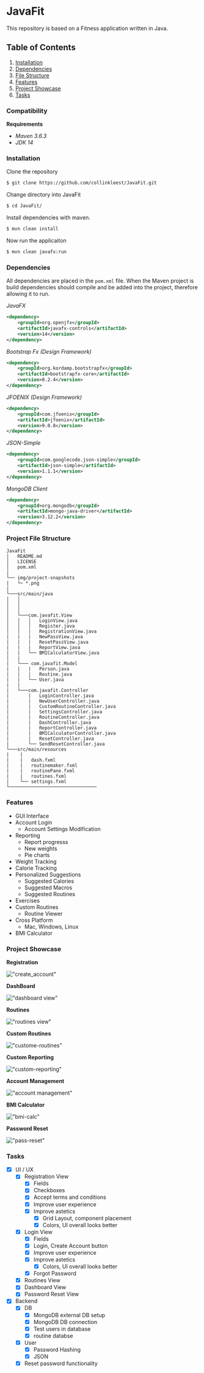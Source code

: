 # JavaFit
This repository is based on a Fitness application written in Java.

## Table of Contents
1. [Installation](#Installation)
2. [Dependencies](#Dependencies)
3. [File Structure](#Project-File-Structure)
4. [Features](#Features)
5. [Project Showcase](#Project-Showcase)
6. [Tasks](#Tasks)


### Compatibility
**Requirements**
* *Maven 3.6.3*
* *JDK 14*


### **Installation** 
Clone the repository
```bash
$ git clone https://github.com/collinkleest/JavaFit.git
```
Change directory into JavaFit
```bash
$ cd JavaFit/
```
Install dependencies with maven.
```bash
$ mvn clean install
```
Now run the applicaiton
```bash
$ mvn clean javafx:run
```

### **Dependencies**
All dependencies are placed in the `pom.xml` file. When the Maven project is build dependencies should compile and be added into the project, therefore allowing it to run.

*JavaFX*
```xml
<dependency>
    <groupId>org.openjfx</groupId>
    <artifactId>javafx-controls</artifactId>
    <version>14</version>
</dependency>    
```

*Bootstrap Fx (Design Framework)*
```xml
<dependency>
    <groupId>org.kordamp.bootstrapfx</groupId>
    <artifactId>bootstrapfx-core</artifactId>
    <version>0.2.4</version>
</dependency>
```

*JFOENIX (Design Framework)*
```xml
<dependency>
    <groupId>com.jfoenix</groupId>
    <artifactId>jfoenix</artifactId>
    <version>9.0.8</version>
</dependency>
```

*JSON-Simple*
```xml
<dependency>
    <groupId>com.googlecode.json-simple</groupId>
    <artifactId>json-simple</artifactId>
    <version>1.1.1</version>
</dependency>
```
*MongoDB Client*
```xml
<dependency>    
    <groupId>org.mongodb</groupId>
    <artifactId>mongo-java-driver</artifactId>
    <version>3.12.2</version>
</dependency>
```

### **Project File Structure**

```
JavaFit
│   README.md
│   LICENSE    
│   pom.xml
|
└── img/project-snapshots
|   └─ *.png
|
└───src/main/java
│   │   
│   │   
│   │
│   └───com.javafit.View
│   │   │   LoginView.java
│   │   │   Register.java
│   │   |   RegistrationView.java
|   |   |   NewPassView.java
|   |   |   ResetPassView.java
|   |   |   ReportView.java
|   |   └── BMICalculatorView.java
│   |
|   └─── com.javafit.Model
|   |   |   Person.java
|   |   |   Routine.java
|   |   └── User.java
|   |  
|   └───com.javafit.Controller
|       |   LoginController.java
|       |   NewUserController.java
|       |   CustomRoutineController.java
|       |   SettingsController.java
|       |   RoutineController.java
|       |   DashController.java
|       |   ReportController.java
|       |   BMICalculatorController.java
|       |   ResetController.java
|       └── SendResetController.java
└───src/main/resources
|    |
|    |   dash.fxml
|    |   routinemaker.fxml
|    |   routinePane.fxml
|    |   routines.fxml
|    └── settings.fxml
└────────────────────────────────
```


### **Features**

* GUI Interface
* Account Login
    * Account Settings Modification
* Reporting
    * Report progresss
    * New weights
    * Pie charts
* Weight Tracking
* Calorie Tracking
* Personalized Suggestions
    * Suggested Calories
    * Suggested Macros
    * Suggested Routines
* Exercises
* Custom Routines
    * Routine Viewer
* Cross Platform 
    * Mac, Windows, Linux
* BMI Calculator


### Project Showcase

**Registration**

!["create_account"](img/project-snapshots/create_account.png)

**DashBoard**

!["dashboard view"](img/project-snapshots/dash.png)

**Routines**

!["routines view"](img/project-snapshots/routines.png)

**Custom Routines**

!["custome-routines"](img/project-snapshots/customroutine.png)

**Custom Reporting**

!["custom-reporting"](img/project-snapshots/report.png)

**Account Management**

!["account management"](img/project-snapshots/account_manager.png)

**BMI Calculator**

!["bmi-calc"](img/project-snapshots/bmi_calc.png)

**Password Reset**

!["pass-reset"](img/project-snapshots/pw_reset.png)

### Tasks
- [x] UI / UX
    - [x] Registration View
        - [x] Fields
        - [x] Checkboxes
        - [x] Accept terms and conditions
        - [x] Improve user experience
        - [x] Improve astetics
            - [x] Grid Layout, component placement
            - [x] Colors, UI overall looks better
    - [x] Login View
        - [x] Fields
        - [x] Login, Create Account button
        - [x] Improve user experience
        - [x] Improve astetics
            - [x] Colors, UI overall looks better
        - [x] Forgot Password
    - [x] Routines View
    - [x] Dashboard View
    - [x] Password Reset View
- [x] Backend
    - [x] DB
        - [x] MongoDB external DB setup
        - [x] MongoDB DB connection
        - [x] Test users in database
        - [x] routine databse
    - [x] User
        - [x] Password Hashing
        - [x] JSON
    - [x] Reset password functionality
